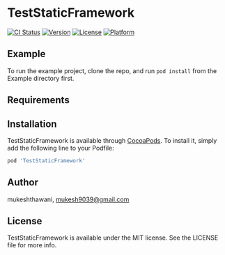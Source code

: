 # TestStaticFramework

[![CI Status](http://img.shields.io/travis/mukeshthawani/TestStaticFramework.svg?style=flat)](https://travis-ci.org/mukeshthawani/TestStaticFramework)
[![Version](https://img.shields.io/cocoapods/v/TestStaticFramework.svg?style=flat)](http://cocoapods.org/pods/TestStaticFramework)
[![License](https://img.shields.io/cocoapods/l/TestStaticFramework.svg?style=flat)](http://cocoapods.org/pods/TestStaticFramework)
[![Platform](https://img.shields.io/cocoapods/p/TestStaticFramework.svg?style=flat)](http://cocoapods.org/pods/TestStaticFramework)

## Example

To run the example project, clone the repo, and run `pod install` from the Example directory first.

## Requirements

## Installation

TestStaticFramework is available through [CocoaPods](http://cocoapods.org). To install
it, simply add the following line to your Podfile:

```ruby
pod 'TestStaticFramework'
```

## Author

mukeshthawani, mukesh9039@gmail.com

## License

TestStaticFramework is available under the MIT license. See the LICENSE file for more info.
